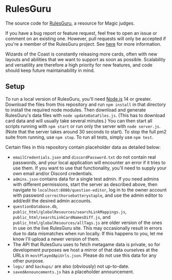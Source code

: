 # RulesGuru
The source code for [RulesGuru](http://rulesguru.net/), a resource for Magic judges.

If you have a bug report or feature request, feel free to open an issue or comment on an existing one. However, pull requests will only be accepted if you're a member of the RulesGuru project. See [here](https://rulesguru.net/get-involved) for more information.

Wizards of the Coast is constantly releasing more cards, often with new layouts and abilities that we want to support as soon as possible. Scalability and versatility are therefore a high priority for new features, and code should keep future maintainability in mind.

## Setup
To run a local version of RulesGuru, you'll need [Node.js](https://nodejs.org/en/) 14 or greater. Download the files from this repository and run `npm install` in that directory to install the required node modules. Then download and generate RulesGuru's data files with `node updateDataFiles.js`. (This has to download card data and will usually take several minutes.) You can then start all scripts running with `npm start` or run only the server with `node server.js`. (Note that the server takes around 30 seconds to start). To stop the full pm2 suite from running, use `npm stop`. To run all tests, simply use `npm test`.

Certain files in this repository contain placeholder data as detailed below:

* `emailCredentials.json` and `discordPassword.txt` do not contain real passwords, and your local application will encounter an error if it tries to use them. If you want to use that functionality, you'll need to supply your own email and/or Discord credentials.
* `admins.json` contains data for a single test admin. If you need admins with different permissions, start the server as described above, then navigate to `localhost:8080/question-editor`, log in to the owner account with password `correcthorsebatterystaple`, and use the admin editor to add/edit the desired admin accounts.
* `questionDatabase.db`, `public_html/globalResources/searchLinkMappings.js`, `public_html/searchLinkCardNamesDiff.js`, and `public_html/globalResources/allTags.js` are older version of the ones in use on the live RulesGuru site. This may occasionally result in errors due to data mismatches when run locally. If this happens to you, let me know I'll upload a newer version of them.
* The API that RulesGuru uses to fetch metagame data is private, so for development purposes we host a mirror of that data ourselves at the URLs in `mostPlayedApiUrls.json`. Please do not use this data for any other purpose.
* `logs/` and `backups/` are also (obviously) not up-to-date.
* `savedAnnouncements.js` has a placeholder announcement.
